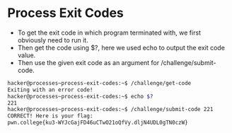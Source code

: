 # Process Exit Codes
- To get the exit code in which program terminated with, we first obviously need to run it.
- Then get the code using $?, here we used echo to output the exit code value.
- Then use the given exit code as an argument for /challenge/submit-code.
  
```bash
hacker@processes~process-exit-codes:~$ /challenge/get-code
Exiting with an error code!
hacker@processes~process-exit-codes:~$ echo $?
221
hacker@processes~process-exit-codes:~$ /challenge/submit-code 221
CORRECT! Here is your flag:
pwn.college{ku3-WYJcGajFD46uCTwO21oQfVy.dljN4UDL0gTN0czW}
```
